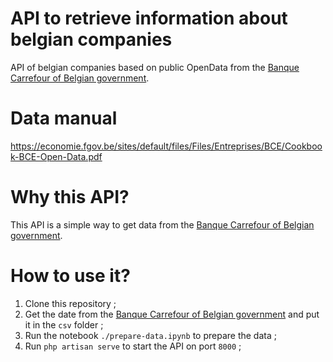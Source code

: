 # API to retrieve information about belgian companies

API of belgian companies based on public OpenData from the [Banque Carrefour of Belgian government](https://kbopub.economie.fgov.be/kbo-open-data/login).

# Data manual

<https://economie.fgov.be/sites/default/files/Files/Entreprises/BCE/Cookbook-BCE-Open-Data.pdf>

# Why this API?

This API is a simple way to get data from the [Banque Carrefour of Belgian government](https://kbopub.economie.fgov.be/kbo-open-data/login).

# How to use it?

1. Clone this repository ;
2. Get the date from the [Banque Carrefour of Belgian government](https://kbopub.economie.fgov.be/kbo-open-data/login) and put it in the `csv` folder ;
3. Run the notebook `./prepare-data.ipynb` to prepare the data ;
4. Run `php artisan serve` to start the API on port `8000` ;
